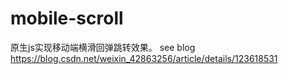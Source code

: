 # mobile-scroll
原生js实现移动端横滑回弹跳转效果。
see blog
https://blog.csdn.net/weixin_42863256/article/details/123618531
